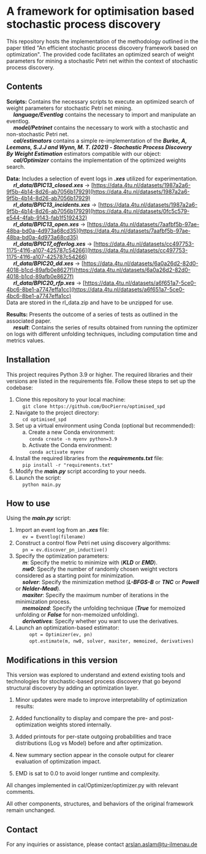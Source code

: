 # A framework for optimisation based stochastic process discovery

This repository hosts the implementation of the methodology outlined in the paper titled "An efficient stochastic process discovery framework based on optimization". The provided code facilitates an optimized search of weight parameters for mining a stochastic Petri net within the context of stochastic process discovery.

## Contents
**Scripts:** Contains the necessary scripts to execute an optimized search of weight parameters for stochastic Petri net mining.<br/>
&emsp; ***language/Eventlog*** contains the necessary to import and manipulate an eventlog.<br/>
&emsp; ***model/Petrinet*** contains the necessary to work with a stochastic and non-stochastic Petri net.<br/>
&emsp; ***cal/estimators*** contains a simple re-implementation of the ***Burke, A, Leemans, S.J.J and Wynn, M. T. (2021) - Stochastic Process Discovery By Weight Estimation*** estimators compatible with our object:<br/>
&emsp; ***cal/Optimizer*** contains the implementation of the optimized weights search.<br/>

**Data:** Includes a selection of event logs in ***.xes*** utilized for experimentation.<br/>
&emsp; ***rl_data/BPIC13_closed.xes*** -> [https://data.4tu.nl/datasets/1987a2a6-9f5b-4b14-8d26-ab7056b17929](https://data.4tu.nl/datasets/1987a2a6-9f5b-4b14-8d26-ab7056b17929)<br/>
&emsp; ***rl_data/BPIC13_incidents.xes*** -> [https://data.4tu.nl/datasets/1987a2a6-9f5b-4b14-8d26-ab7056b17929](https://data.4tu.nl/datasets/0fc5c579-e544-4fab-9143-fab1f5192432)<br/>
&emsp; ***rl_data/BPIC13_open.xes*** -> [https://data.4tu.nl/datasets/7aafbf5b-97ae-48ba-bd0a-4d973a68cd35](https://data.4tu.nl/datasets/7aafbf5b-97ae-48ba-bd0a-4d973a68cd35)<br/>
&emsp; ***rl_data/BPIC17_offerlog.xes*** -> [https://data.4tu.nl/datasets/cc497753-1175-41f6-a107-425787c54266](https://data.4tu.nl/datasets/cc497753-1175-41f6-a107-425787c54266)<br/>
&emsp; ***rl_data/BPIC20_dd.xes*** -> [https://data.4tu.nl/datasets/6a0a26d2-82d0-4018-b1cd-89afb0e8627f](https://data.4tu.nl/datasets/6a0a26d2-82d0-4018-b1cd-89afb0e8627f)<br/>
&emsp; ***rl_data/BPIC20_rfp.xes*** -> [https://data.4tu.nl/datasets/a6f651a7-5ce0-4bc6-8be1-a7747effa1cc](https://data.4tu.nl/datasets/a6f651a7-5ce0-4bc6-8be1-a7747effa1cc)<br/>
Data are stored in the rl_data.zip and have to be unzipped for use.

**Results:** Presents the outcome of a series of tests as outlined in the associated paper.<br/>
&emsp; ***result***: Contains the series of results obtained from running the optimizer on logs with different unfolding techniques, including computation time and metrics values.<br/>

## Installation
This project requires Python 3.9 or higher. The required libraries and their versions are listed in the requirements file. Follow these steps to set up the codebase:

1. Clone this repository to your local machine:<br/>
&emsp; `git clone https://github.com/DocPierro/optimised_spd`<br/>
2. Navigate to the project directory:<br/>
&emsp; `cd optimised_spd`<br/>
3. Set up a virtual environment using Conda (optional but recommended):<br/>
&emsp; a. Create a new Conda environment:<br/>
&emsp; &emsp; `conda create -n myenv python=3.9`<br/>
&emsp; b. Activate the Conda environment:<br/>
&emsp; &emsp; `conda activate myenv`<br/>
4. Install the required libraries from the ***requirements.txt*** file:<br/>
&emsp; `pip install -r "requirements.txt"`<br/>
5. Modify the ***main.py*** script according to your needs.
6. Launch the script:<br/>
&emsp; `python main.py`

## How to use
Using the ***main.py*** script:
1. Import an event log from an ***.xes*** file:<br/>
&emsp; `ev = Eventlog(filename)`<br/>
2. Construct a control flow Petri net using discovery algorithms:<br/>
&emsp; `pn = ev.discover_pn_inductive()`<br/>
3. Specify the optimization parameters:<br/>
&emsp; ***m***: Specify the metric to minimize with (***KLD*** or ***EMD***).<br/>
&emsp; ***nw0***: Specify the number of randomly chosen weight vectors considered as a starting point for minimization.<br/>
&emsp; ***solver***: Specify the minimization method (***L-BFGS-B*** or ***TNC*** or ***Powell*** or ***Nelder-Mead***).<br/>
&emsp; ***maxiter***: Specify the maximum number of iterations in the minimization process.<br/>
&emsp; ***memoized***: Specify the unfolding technique (***True*** for memoized unfolding or ***False*** for non-memoized unfolding).<br/>
&emsp; ***derivatives***: Specify whether you want to use the derivatives.<br/>
4. Launch an optimization-based estimator:<br/>
&emsp; &emsp; `opt = Optimizer(ev, pn)`<br/>
&emsp; &emsp; `opt.estimate(m, nw0, solver, maxiter, memoized, derivatives)`<br/>

## Modifications in this version

This version was explored to understand and extend existing tools and technologies for stochastic-based process discovery that go beyond structural discovery by adding an optimization layer.

1. Minor updates were made to improve interpretability of optimization results:

2. Added functionality to display and compare the pre- and post-optimization weights stored internally.

3. Added printouts for per-state outgoing probabilities and trace distributions (Log vs Model) before and after optimization.

4. New summary section appear in the console output for clearer evaluation of optimization impact.

5. EMD is sat to 0.0 to avoid longer runtime and complexity.

All changes implemented in cal/Optimizer/optimizer.py with relevant comments.

All other components, structures, and behaviors of the original framework remain unchanged.

## Contact

For any inquiries or assistance, please contact arslan.aslam@tu-ilmenau.de
